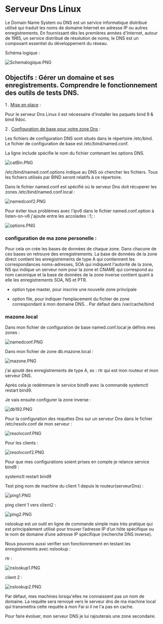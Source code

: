 # Serveur Dns Linux

Le Domain Name System ou DNS est un service informatique distribué utilisé qui traduit les noms de domaine Internet en adresse IP ou autres enregistrements. En fournissant dès les premières années d'Internet, autour de 1985, un service distribué de résolution de noms, le DNS est un composant essentiel du développement du réseau.

Schéma logique :

![Schemalogique.PNG](Schemalogique.PNG)
## Objectifs : Gérer un domaine et ses enregistrements. Comprendre le fonctionnement des outils de tests DNS.

1 .  <u>Mise en place</u> :

Pour le serveur Dns Linux il est nécessaire d'installer les paquets bind 9 & bind 9doc.


2 . <u>Configuration de base pour votre zone Dns</u> :

Les fichiers de configuration DNS sont situés dans le répertoire /etc/bind. Le fichier de configuration de base est /etc/bind/named.conf.

La ligne include spécifie le nom du fichier contenant les options DNS.

![catBin.PNG](catBin.PNG)

/etc/bind/named.conf.options indique au DNS où chercher les fichiers. Tous les fichiers utilisés par BIND seront relatifs à ce répertoire.

Dans le fichier named.conf est spécifié où le serveur Dns doit récuperer les zones /etc/bind/named.conf.local :

![namedconf2.PNG](namedconf2.PNG)

Pour éviter tous problèmes avec l'ipv6 dans  le fichier named.conf.option à listen-on-v6 j'ajoute entre les accolades ::1; :

![options.PNG](options.PNG)

### configuration de ma zone personelle :

Pour cela on crée les bases de données de chaque zone. Dans chacune de ces bases on retrouve des enregistrements. La base de données de la zone direct contient les enregistrements de type A qui contiennent les correspondances noms-adresses, SOA qui indiquent l'autorité de la zone, NS qui indique un serveur nom pour la zone et CNAME qui correspond au nom canonique et la base de données de la zone inverse contient quant à elle les enregistrements SOA, NS et PTR.

* option type master, pour inscrire une nouvelle zone principale 

* option file, pour indiquer l’emplacement du fichier de zone correspondant à mon domaine DNS. . Par défaut dans /var/cache/bind

### mazone.local

Dans mon fichier de configuration de base named.conf.local je définis mes zones :


![namedconf.PNG](namedconf.PNG)

Dans mon fichier de zone db.mazone.local :

![mazone.PNG](mazone.PNG)

j'ai ajouté des enregistrements de type A, ex : rtr qui est mon routeur et mon serveur DNS.

Après cela je redémmare le service bind9 avec la commande systemctl restart bind9.

Je vais ensuite configurer la zone inverse :

![db192.PNG](db192.PNG)

Pour la configuration des requêtes Dns sur un serveur Dns dans le fichier   /etc/resolv.conf de mon serveur :

![resolvconf.PNG](resolvconf.PNG)

Pour les clients :

![resolvconf2.PNG](resolvconf2.PNG)

Pour que mes configurations soient prises en compte je relance service bind9 :

systemctl restart bind9

Test ping nom de machine du client 1 depuis le routeur(serveurDns) :

![ping1.PNG](ping1.PNG)

ping client 1 vers client2 :

![ping2.PNG](ping2.PNG)


nslookup est un outil en ligne de commande simple mais très pratique qui est principalement utilisé pour trouver l’adresse IP d’un hôte spécifique ou le nom de domaine d’une adresse IP spécifique (recherche DNS inverse).

Nous pouvons aussi verifier son fonctionnement en testant les enregistrements avec nslookup :

rtr :

![nslookup1.PNG](nslookup1.PNG)

client 2 :

![nslookup2.PNG](nslookup2.PNG)


Par défaut, mes machines lorsqu'elles ne connaissent pas un nom de domaine. La requête sera renvoyé vers le serveur dns de ma machine local qui transmettra cette requête à mon Fai si il ne l'a pas en cache.

Pour faire évoluer, mon serveur DNS je lui rajouterais une zone secondaire.


